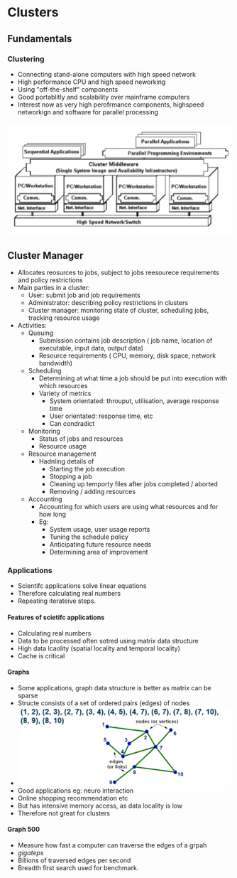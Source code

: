 # Clusters

## Fundamentals

### Clustering
- Connecting stand-alone computers with high speed network
- High performance CPU and high speed neworking
- Using "off-the-shelf" components
- Good portablitly and scalability over mainframe computers
- Interest now as very high perofrmance components, highspeed networkign and software for parallel processing

![alt text](imgs/clusters/image.png)


## Cluster Manager
- Allocates reosurces to jobs, subject to jobs reesourece requirements and policy restrictions
- Main parties in a cluster:
  - User: submit job and job requirements
  - Administrator: describing policy restrictions in clusters
  - Cluster manager: monitoring state of cluster, scheduling jobs, tracking resource usage
- Activities:   
  - Queuing
    - Submission contains job description ( job name, location of executable, input data, output data)
    - Resource requirements ( CPU, memory, disk space, network bandwidth)
  - Scheduling
    - Determining at what time a job should be put into execution with which resources
    - Variety of metrics
      - System orientated: throuput, utilisation, average response time
      - User orientated: response time, etc
      - Can condradict
  - Monitoring
    - Status of jobs and resources
    - Resource usage
  - Resource management
    - Hadnling details of 
      - Starting the job execution
      - Stopping a job
      - Cleaning up temporty files after jobs completed / aborted
      - Removing / adding resources
  -  Accounting
     -  Accounting for which users are using what resources and for how long
     -  Eg:
        -  System usage, user usage reports
        -  Tuning the schedule policy
        -  Anticipating future resource needs
        -  Determining area of improvement

### Applications
- Scientifc applications solve linear equations
- Therefore calculating real numbers
- Repeating iterateive steps.

#### Features of scietifc applications
- Calculating real numbers
- Data to be processed often sotred using matrix data structure
- High data lcaolity (spatial locality and temporal locality)
- Cache is critical

#### Graphs
- Some applications, graph data structure is better as matrix can be sparse
- Structe consists of a set of ordered pairs (edges) of nodes
- ![alt text](imgs/clusters/image-1.png)
- Good applications eg: neuro interaction
- Online shopping recommendation etc
- But has intensive memory access, as data locality is low
- Therefore not great for clusters

#### Graph 500
- Measure how fast a computer can traverse the edges of a grpah
- *gigateps*
- Billions of traversed edges per second
- Breadth first search used for benchmark.